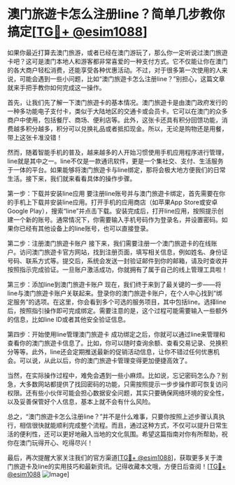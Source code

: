 # 澳门旅遊卡怎么注册line？简单几步教你搞定[[TG💪+ @esim1088](https://t.me/s/esim1088)]

如果你最近打算去澳门旅游，或者已经在澳门游玩了，那么你一定听说过澳门旅遊卡吧？这可是澳门本地人和游客都非常喜爱的一种支付方式。它不仅能让你在澳门的各大商户轻松消费，还能享受各种优惠活动。不过，对于很多第一次使用的人来说，可能会遇到一些小问题，比如“澳门旅遊卡怎么注册line？”别担心，这篇文章就来手把手教你如何完成这一操作。

首先，让我们先了解一下澳门旅遊卡的基本情况。澳门旅遊卡是由澳门政府发行的一种多功能电子支付卡，类似于大陆地区的交通卡或会员卡。它可以在澳门的众多商户中使用，包括餐厅、商场、便利店等。此外，这张卡还具有积分回馈功能，消费越多积分越多，积分可以兑换礼品或者抵扣现金。所以，无论是购物还是用餐，带上这张卡准没错！

然而，随着智能手机的普及，越来越多的人开始习惯使用手机应用程序进行管理，line就是其中之一。line不仅是一款通讯软件，更是一个集社交、支付、生活服务于一体的平台。如果能够将澳门旅遊卡与line绑定，那将会极大地方便我们的日常生活。接下来，我们就来看看具体的操作步骤。

第一步：下载并安装line应用
要注册line账号并与澳门旅遊卡绑定，首先需要在你的手机上下载并安装line应用。打开手机的应用商店（如苹果App Store或安卓Google Play），搜索“line”并点击下载。安装完成后，打开line应用，按照提示创建一个新的账号。通常情况下，你需要输入手机号码作为登录名，并设置密码。如果你已经有其他设备上的line账号，也可以直接登录。

第二步：注册澳门旅遊卡账户
接下来，我们需要注册一个澳门旅遊卡的在线账户。访问澳门旅遊卡官方网站，找到注册页面，填写相关信息，例如姓名、身份证号码、联系方式等。提交后，系统会发送一封验证邮件到你的邮箱，请及时查收并按照指示完成验证。一旦账户激活成功，你就拥有了属于自己的线上管理工具啦！

第三步：添加line到澳门旅遊卡账户
现在，我们终于来到了最关键的一步——将line与澳门旅遊卡账户关联起来。登录你的澳门旅遊卡账户，在个人中心找到“绑定服务”的选项。在这里，你会看到多个可选的服务项目，其中包括line。选择line后，按照指引操作即可完成绑定。需要注意的是，这个过程可能需要输入一些额外的信息，比如line ID或者其他安全验证信息。

第四步：开始使用line管理澳门旅遊卡
成功绑定之后，你就可以通过line来管理和查看你的澳门旅遊卡信息了。比如，你可以随时查询余额、查看交易记录、兑换积分等等。此外，line还会定期推送最新的促销活动信息，让你不错过任何优惠机会。可以说，从此以后，你的澳门旅遊卡管理变得更加便捷高效了。

当然，在实际操作过程中，难免会遇到一些小麻烦。比如说，忘记密码怎么办？别急，大多数网站都提供了找回密码的功能，只需按照提示一步步操作即可恢复访问权限。还有些小伙伴可能会担心数据安全问题，其实只要确保网络环境的安全性，以及妥善保管好个人信息，基本上就不会有什么风险。

总之，“澳门旅遊卡怎么注册line？”并不是什么难事，只要你按照上述步骤认真执行，相信很快就能顺利完成整个流程。而且，通过这种方式，不仅可以提升日常生活的便利性，还可以更好地融入当地的文化氛围。希望这篇指南对你有所帮助，祝你在澳门玩得开心、吃得尽兴！

最后，再次提醒大家关注我们的官方渠道[[TG💪+ @esim1088](https://t.me/s/esim1088)]，获取更多关于澳门旅遊卡及line的实用技巧和最新资讯。记得收藏本文哦，方便日后查阅！[[TG💪+ @esim1088](https://t.me/s/esim1088) ![Image](https://i.postimg.cc/4NQfJmqS/Snipaste-2025-05-13-00-14-12.png)]